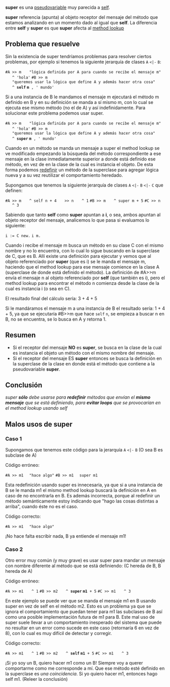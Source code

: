 **super** es una [pseudovariable](pseudovariable.md) muy parecida a [self](self.md).

**super** referencia (apunta) al objeto receptor del mensaje del método que estamos analizando en un momento dado al igual que **self**. La diferencia entre **self** y **super** es que **super** afecta al [ method lookup](paradigma-de-objetos---method-lookup.md)

Problema que resuelve
---------------------

Sin la existencia de super tendríamos problemas para resolver ciertos problemas, por ejemplo si tenemos la siguiente jerarquía de clases `A` `<|-` `B`:

`#A >> m`
`   "lógica definida por A para cuando se recibe el mensaje m"`
`   ^ 'hola'`
`#B >> m`
`   "queremos usar la lógica que define A y además hacer otra cosa"`
`   ^ `**`self` `m`**` , ' mundo'`

Si a una instancia de B le mandamos el mensaje m ejecutará el método m definido en B y en su definición se manda a sí mismo m, con lo cual se ejecuta ese mismo método (no el de A) y así indefinidamente. Para solucionar este problema podemos usar super.

`#A >> m`
`   "lógica definida por A para cuando se recibe el mensaje m"`
`   ^ 'hola'`
`#B >> m`
`   "queremos usar la lógica que define A y además hacer otra cosa"`
`   ^ `**`super` `m`**` , ' mundo'`

Cuando en un método se manda un mensaje a super el method lookup se ve modificado empezando la búsqueda del método correspondiente a ese mensaje en la clase inmediatamente superior a donde está definido ese método, en vez de en la clase de la cual es instancia el objeto. De esta forma podemos [redefinir](redefinicion.md) un método de la superclase para agregar lógica nueva y a su vez reutilizar el comportamiento heredado.

Supongamos que tenemos la siguiente jerarquía de clases `A` `<|-` `B` `<|-` `C` que definen:

`#A >> m`
`   ^ self n + 4`
`   >> n`
`   ^ 1`
`#B >> m`
`   ^ super m + 5`
`#C >> n`
`   ^ 3`

Sabiendo que tanto **self** como **super** apuntan a **i**, o sea, ambos apuntan al objeto receptor del mensaje, analicemos lo que pasa si evaluamos lo siguiente:

`i := C new.`
`i m.`

Cuando i recibe el mensaje m busca un método en su clase C con el mismo nombre y no lo encuentra, con lo cual lo sigue buscando en la superclase de C, que es B. Allí existe una definición para ejecutar y vemos que al objeto referenciado por **super** (que es i) se le manda el mensaje m, haciendo que el method lookup para ese mensaje comience en la clase A (superclase de donde está definido el método). La definición de \#A&gt;&gt;m envía el mensaje n al objeto referenciado por **self** (que también es i), pero el method lookup para encontrar el método n comienza desde la clase de la cual es instancia i (o sea en C).

El resultado final del cálculo sería: 3 + 4 + 5

Si le mandáramos el mensaje m a una instancia de B el resultado sería: 1 + 4 + 5, ya que se ejecutaría \#B&gt;&gt;m que hace `self` `n`, se empieza a buscar n en B, no se encuentra, se lo busca en A y retorna 1.

Resumen
-------

-   Si el receptor del mensaje **NO** es **super**, se busca en la clase de la cual es instancia el objeto un método con el mismo nombre del mensaje.
-   Si el receptor del mensaje ES **super** entonces se busca la definición en la superclase de la clase en donde está el método que contiene a la pseudovariable **super**.

Conclusión
----------

*super **sólo** debe usarse para **redefinir** métodos que envían el **mismo mensaje** que se está definiendo, para **evitar loops** que se provocarían en el method lookup usando self*

Malos usos de super
-------------------

### Caso 1

Supongamos que tenemos este código para la jerarquía `A` `<|-` `B` (O sea B es subclase de A)

Código erróneo:

`#A >> m1`
`  "hace algo"`
`#B >> m1`
`  super m1`

Esta redefinición usando super es innecesaria, ya que si a una instancia de B se le manda m1 el mismo method lookup buscará la definición en A en caso de no encontrarla en B. Es además incorrecta, porque al redefinir un método semánticamente estoy indicando que "hago las cosas distintas a arriba", cuando éste no es el caso.

Código correcto:

`#A >> m1`
`  "hace algo"`

¡No hace falta escribir nada, B ya entiende el mensaje m1!

### Caso 2

Otro error muy común (y muy grave) es usar super para mandar un mensaje con nombre diferente al método que se está definiendo: (C hereda de B, B hereda de A)

Código erróneo:

`#A >> m1`
`   ^ 1`
`#B >> m2`
`   ^ `**`super` `m1`**` + 5`
`#C >> m1`
`   ^ 3`

En este ejemplo se puede ver que se manda el mensaje m1 en B usando super en vez de self en el método m2. Esto es un problema ya que se ignora el comportamiento que puedan tener para m1 las subclases de B así como una posible implementación futura de m1 para B. Este mal uso de super suele llevar a un comportamiento inesperado del sistema que puede no resultar en un error como sucede en este caso (retornaría 6 en vez de 8), con lo cual es muy difícil de detectar y corregir.

Código correcto:

`#A >> m1`
`   ^ 1`
`#B >> m2`
`   ^ `**`self` `m1`**` + 5`
`#C >> m1`
`   ^ 3`

¡Si yo soy un B, quiero hacer m1 como un B! Siempre voy a querer comportarme como me corresponde a mí. Que ese método esté definido en la superclase es *una coincidencia*. Si yo quiero hacer m1, entonces hago self m1. (Releer la conclusión)
